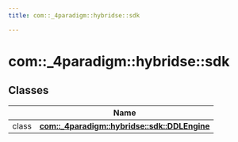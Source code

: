 ```yaml
---
title: com::_4paradigm::hybridse::sdk

---
```

# com::_4paradigm::hybridse::sdk

## Classes

|                | Name           |
| -------------- | -------------- |
| class | **[com::_4paradigm::hybridse::sdk::DDLEngine](/hybridse/usage/api/c++/Classes/classcom_1_1__4paradigm_1_1hybridse_1_1sdk_1_1_d_d_l_engine.md)**  |






